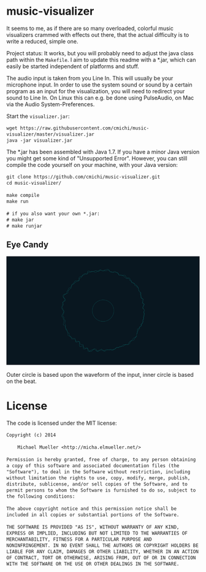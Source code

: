 # music-visualizer

It seems to me, as if there are so many overloaded, colorful music
visualizers crammed with effects out there, that the actual difficulty 
is to write a reduced, simple one. 

Project status: It works, but you will probably need to adjust the 
java class path within the `Makefile`. I aim to update this readme with 
a *.jar, which can easily be started independent of platforms and stuff.

The audio input is taken from you Line In. This will usually be your
microphone input. In order to use the system sound or sound by a certain 
program as an input for the visualization, you will need to redirect your 
sound to Line In. On Linux this can e.g. be done using PulseAudio, on 
Mac via the Audio System-Preferences.

Start the `visualizer.jar`:
	
	wget https://raw.githubusercontent.com/cmichi/music-visualizer/master/visualizer.jar
	java -jar visualizer.jar

The *.jar has been assembled with Java 1.7. If you have a minor Java version
you might get some kind of "Unsupported Error". However, you can still 
compile the code yourself on your machine, with your Java version:

	git clone https://github.com/cmichi/music-visualizer.git
	cd music-visualizer/

	make compile
	make run

	# if you also want your own *.jar:
	# make jar
	# make runjar


## Eye Candy

[![Screenshot](https://github.com/cmichi/music-visualizer/raw/master/gallery/screenshot.png)](https://github.com/cmichi/music-visualizer/raw/master/gallery/screenshot.png)

Outer circle is based upon the waveform of the input, inner circle is based
on the beat.


# License

The code is licensed under the MIT license:

	Copyright (c) 2014

		Michael Mueller <http://micha.elmueller.net/>

	Permission is hereby granted, free of charge, to any person obtaining
	a copy of this software and associated documentation files (the
	"Software"), to deal in the Software without restriction, including
	without limitation the rights to use, copy, modify, merge, publish,
	distribute, sublicense, and/or sell copies of the Software, and to
	permit persons to whom the Software is furnished to do so, subject to
	the following conditions:

	The above copyright notice and this permission notice shall be
	included in all copies or substantial portions of the Software.

	THE SOFTWARE IS PROVIDED "AS IS", WITHOUT WARRANTY OF ANY KIND,
	EXPRESS OR IMPLIED, INCLUDING BUT NOT LIMITED TO THE WARRANTIES OF
	MERCHANTABILITY, FITNESS FOR A PARTICULAR PURPOSE AND
	NONINFRINGEMENT. IN NO EVENT SHALL THE AUTHORS OR COPYRIGHT HOLDERS BE
	LIABLE FOR ANY CLAIM, DAMAGES OR OTHER LIABILITY, WHETHER IN AN ACTION
	OF CONTRACT, TORT OR OTHERWISE, ARISING FROM, OUT OF OR IN CONNECTION
	WITH THE SOFTWARE OR THE USE OR OTHER DEALINGS IN THE SOFTWARE.
